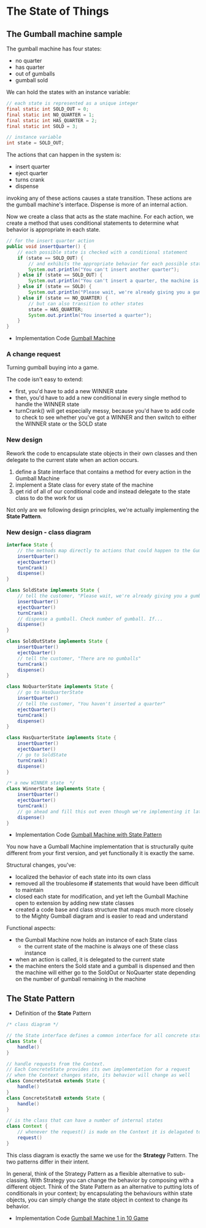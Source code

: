 # The State of Things

## The Gumball machine sample

The gumball machine has four states:

- no quarter
- has quarter
- out of gumballs
- gumball sold

We can hold the states with an instance variable:

```java
// each state is represented as a unique integer
final static int SOLD_OUT = 0;
final static int NO_QUARTER = 1;
final static int HAS_QUARTER = 2;
final static int SOLD = 3;

// instance variable
int state = SOLD_OUT;
```

The actions that can happen in the system is:

- insert quarter
- eject quarter
- turns crank
- dispense

invoking any of these actions causes a state transition.
These actions are the gumball machine's interface. Dispense is more of an internal action.

Now  we create a class that acts as the state machine. For each action, we create a method that uses conditional statements to determine what behavior is appropriate in each state.

```java
// for the insert quarter action
public void insertQuarter() {
    // each possible state is checked with a conditional statement
    if (state == SOLD_OUT) {
        // and exhibits the appropriate behavior for each possible state
        System.out.println("You can't insert another quarter");
    } else if (state == SOLD_OUT) {
        System.out.println("You can't insert a quarter, the machine is sold out");
    } else if (state == SOLD) {
        System.out.println("Please wait, we're already giving you a gumball");
    } else if (state == NO_QUARTER) {
        // but can also transition to other states
        state = HAS_QUARTER;
        System.out.println("You inserted a quarter");
    }
}
```

- Implementation Code [Gumball Machine](12_gumball_machine)

### A change request

Turning gumball buying into a game.

The code isn't easy to extend:

- first, you'd have to add a new WINNER state
- then, you'd have to add a new conditional in every single method to handle the WINNER state
- turnCrank() will get especially messy, because you'd have to add code to check to see whether you've got a WINNER and then switch to either the WINNER state or the SOLD state

### New design

Rework the code to encapsulate state objects in their own classes and then delegate to the current state when an action occurs.

1. define a State interface that contains a method for every action in the Gumball Machine
2. implement a State class for every state of the machine
3. get rid of all of our conditional code and instead delegate to the state class to do the work for us

Not only are we following design principles, we're actually implementing the **State Pattern**.

### New design - class diagram

```java
interface State {
    // the methods map directly to actions that could happen to the Gumball Machine
    insertQuarter()
    ejectQuarter()
    turnCrank()
    dispense()
}

class SoldState implements State {
    // tell the customer, "Please wait, we're already giving you a gumball"
    insertQuarter()
    ejectQuarter()
    turnCrank()
    // dispense a gumball. Check number of gumball. If...
    dispense()
}

class SoldOutState implements State {
    insertQuarter()
    ejectQuarter()
    // tell the customer, "There are no gumballs"
    turnCrank()
    dispense()
}

class NoQuarterState implements State {
    // go to HasQuarterState
    insertQuarter()
    // tell the customer, "You haven't inserted a quarter"
    ejectQuarter()
    turnCrank()
    dispense()
}

class HasQuarterState implements State {
    insertQuarter()
    ejectQuarter()
    // go to SoldState
    turnCrank()
    dispense()
}

/* a new WINNER state  */
class WinnerState implements State {
    insertQuarter()
    ejectQuarter()
    turnCrank()
    // go ahead and fill this out even though we're implementing it later
    dispense()
}
```

- Implementation Code [Gumball Machine with State Pattern](12_gumball_machine)

You now have a Gumball Machine implementation that is structurally quite different from your first version, and yet functionally it is exactly the same.

Structural changes, you've:

- localized the behavior of each state into its own class
- removed all the troublesome **if** statements that would have been difficult to maintain
- closed each state for modification, and yet left the Gumball Machine open to extension by adding new state classes
- created a code base and class structure that maps much more closely to the Mighty Gumball diagram and is easier to read and understand

Functional aspects:

- the Gumball Machine now holds an instance of each State class
  - the current state of the machine is always one of these class instance
- when an action is called, it is delegated to the current state
- the machine enters the Sold state and a gumball is dispensed and then the machine will either go to the SoldOut or NoQuarter state depending on the number of gumball remaining in the machine

## The State Pattern

- Definition of the **State** Pattern

```java
/* class diagram */

// the State interface defines a common interface for all concrete states (the states are interchangeable)
class State {
    handle()
}

// handle requests from the Context.
// Each ConcreteState provides its own implementation for a request
// when the Context changes state, its behavior will change as well
class ConcreteStateA extends State {
    handle()
}
class ConcreteStateB extends State {
    handle()
}

// is the class that can have a number of internal states
class Context {
    // whenever the request() is made on the Context it is delagated to the state to handle -> state.handle()
    request()
}
```

This class diagram is exactly the same we use for the **Strategy** Pattern.
The two patterns differ in their intent.

In general, think of the Strategy Pattern as a flexible alternative to sub-classing. With Strategy you can change the behavior by composing with a different object.
Think of the State Pattern as an alternative to putting lots of conditionals in your context; by encapsulating the behaviours within state objects, you can simply change the state object in context to change its behavior.

- Implementation Code [Gumball Machine 1 in 10 Game](12_gumball_machine)
